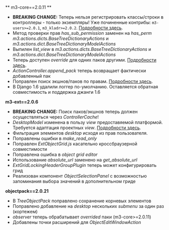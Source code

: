 <!-- 
.. title: Changelog 08.04.2014
.. slug: changelog-08-04-2014
.. date: 2014/04/08 11:03:52
.. tags: 
.. link: 
.. description: 
.. type: text
-->

** m3-core==2.0.11 **

- **BREAKING CHANGE:** Теперь нельзя регистрировать классы/строки в контроллеры - только экземпляры!
Уже починенные контрибы:
`m3-users>=2.0.1`, `m3_kladr>=2.0.2`. [Подробности здесь](/stories/comment-changelog-08-04-2014.html#find-packs-and-actions).
- Метод проверки прав _has\_sub\_permission_ заменен на _has\_perm_ _m3.actions.dicts.BaseTreeDictionaryActions_ и
_m3.actions.dict.BaseTreeDictionaryModelActions_
- Выпилен _list_view_ в _m3.actions.dicts.BaseTreeDictionaryActions_ и
_m3.actions.dict.BaseTreeDictionaryModelActions_
- Теперь доступен _override_ для одних паков другими. [Подробности здесь](/stories/comment-changelog-08-04-2014.html#overrides).
- _ActionController.append_pack_ теперь возвращает фактически добавленный пак
- Поправлен поиск экшнов/паков по правам. [Подробности здесь](/stories/comment-changelog-08-04-2014.html#find-packs-and-actions).
- В Django 1.6 удалили логгер по-умолчанию.
Оставляется обратная совместимость и поддержка джанги 1.6

**m3-ext==2.0.6**

- **BREAKING CHANGE:** Поиск паков/экшнов теперь должен осуществляться через _ControllerCache_!
- _DesktopModel_ изменена в пользу _view_ предоставяемой платформой.
Требуется адаптация проектных _view_. [Подробности здесь](/stories/comment-changelog-08-04-2014.html#desktop-view).
- Фильтрация элементов _desktop_ исходя из прав пользователя.
- Поправлены ошибки в _make\_read\_only_
- Поправлен _ExtObjectGrid.js_ касательно кроссбраузерной совместимости
- Поправлена ошибка в _object grid editor_
- Использование _absolute\_url_ заменено на _get\_absolute\_url_
- _ExtGridLockingHeaderGroupPlugin_ теперь может конфигурировать грид
- Реализован компонент _ObjectSelectionPanel_ с возможностью запоминания выбора значений в дополнительном гриде

**objectpack==2.0.21**

- В _TreeObjectPack_ поправлено сохранение корневых элементов
- Поправлено добавление на _desktop_ нескольких _submenu_ за один раз (кортежем)
- _observer_ теперь обрабатывает _overrided_ паки (m3-core>=2.0.11)
- Добавлены точки расширений для _ObjectEditWindowAction_